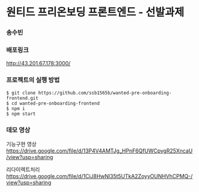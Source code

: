# 원티드 프리온보딩 프론트엔드 - 선발과제

### 송수빈 

### 배포링크
http://43.201.67.178:3000/

### 프로젝트의 실행 방법

```
$ git clone https://github.com/ssb1565b/wanted-pre-onboarding-frontend.git
$ cd wanted-pre-onboarding-frontend
$ npm i
$ npm start
```

### 데모 영상

기능구현 영상
https://drive.google.com/file/d/13P4V4AMTJg_HPnF6QfUWCpvgR25XncaU/view?usp=sharing

리다이렉트처리
https://drive.google.com/file/d/1CiJ8HwNl35t5UTkA2ZoyyOUNHVhCPMQ-/view?usp=sharing
